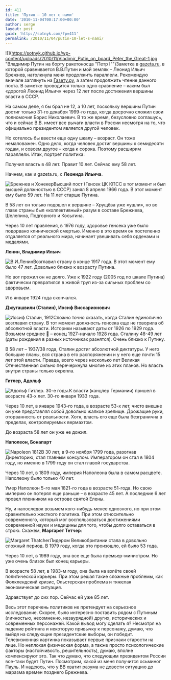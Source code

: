 ```yaml
---
id: 411
title: 'Путин – 10 лет с нами'
date: '2010-11-04T00:17:00+00:00'
author: serge
layout: post
guid: 'http://sotnyk.com/?p=411'
permalink: /2010/11/04/putin-10-let-s-nami/
---
```


![](https://sotnyk.github.io/wp-content/uploads/2010/11/Vladimir_Putin_on_board_Peter_the_Great-1.jpg "Владимир Путин на борту ракетоносца "Петр I"")Заметка в [gazeta.ru](http://www.gazeta.ru/comments/2010/11/03_a_3434737.shtml), в которой сравнивается В.В.Путин и мой земляк – Леонид Ильич Брежнев, натолкнула меня продолжить параллели. Рекомендую вначале заглянуть на [Газету.ру](http://www.gazeta.ru/comments/2010/11/03_a_3434737.shtml), а затем продолжить чтение данного поста. В заметке проводится только одно сравнение – каким был «дорогой Леонид Ильич» через 12 лет после достижения вершины власти в СССР.

На самом деле, я бы брал не 12, а 10 лет, поскольку вершины Путин достиг только 31-го декабря 1999-го года, когда досрочно сложил свои полномочия Борис Николаевич. В то же время, безусловно соглашусь, что и сейчас В.В. имеет все рычаги власти в России несмотря на то, что официально президентом является другой человек.  
  
Но хотелось бы ввести еще одну шкалу – возраст. Он тоже немаловажен. Одно дело, когда человек достиг вершины к семидесяти годам, и совсем другое – когда к сорока. Поэтому расширим параллели. Итак, портрет политика:

Получил власть в 48 лет. Правит 10 лет. Сейчас ему 58 лет.

Начнем, как и gazeta.ru, с **Леонида Ильича**.

![](https://sotnyk.github.io/wp-content/uploads/2010/11/brezhnev-honeker.jpg "Брежнев и Хонекер")Высший пост (Генсек ЦК КПСС в тот момент и был высшей должностью в СССР) занял 8 апреля 1966 года. В этот момент ему было 59 лет. На 11 лет старше Путина.

В 58 лет он только подошел к вершине – Хрущёва уже «ушли», но во главе страны был «коллективный» разум в составе Брежнева, Шелепина, Подгорного и Косыгина.

Через 10 лет правления, в 1976 году, здоровье генсека уже было подорвано клинической смертью. Именно в это время он постепенно отдаляется от реального мира, начинает увешивать себя орденами и медалями.

**Ленин, Владимир Ильич**

![](https://sotnyk.github.io/wp-content/uploads/2010/11/Lenin.jpg "В.И.Ленин")Возглавил страну в конце 1917 года. В этот момент ему было 47 лет. Довольно близко к возрасту Путина.

Но вот прожил он не долго. Уже к 1922 году (2005 год по шкале Путина) фактически превратился в живой труп из-за сильных проблем со здоровьем.

И в январе 1924 года скончался.

**Джугашвили (Сталин), Иосиф Виссарионович**

![](https://sotnyk.github.io/wp-content/uploads/2010/11/Joseph_Stalin_1912.jpg "Иосиф Сталин, 1912")Сложно точно сказать, когда Сталин единолично возглавил страну. В тот момент должность генсека еще не говорила об абсолютной власти. Историки называют даты от 1926 по 1929 года. Возьмем среднее 🙂 – конец 1927–начало 1928 года. Сталину 48-49 лет (даты рождения в разных источниках разнятся). Очень близко к Путину.

В 58 лет – 1937/38 года, Сталин достиг абсолютной диктатуры. У него большие планы, вся страна в его распоряжении и у него еще почти 15 лет этой власти. Правда, всего через несколько лет Великая Отечественная сильно перечеркнула многие из этих планов. Но власть внутри страны только окрепла.

**Гитлер, Адольф**

![](https://sotnyk.github.io/wp-content/uploads/2010/11/Adolf_Hitler.jpg "Адольф Гитлер. 30-е годы.")К власти (канцлер Германии) пришел в возрасте 43-х лет. 30-го января 1933 года.

Через 10 лет, в январе 1943-го года, в возрасте 53-х лет, чисто внешне он уже представлял собой довольно жалкое зрелище. Дрожащие руки, оторванность от реальности. Хотя, власть его еще была безгранична в пределах, контролируемых вермахтом.

До возраста 58 лет он уже не дожил.

**Наполеон, Бонапарт**

![](https://sotnyk.github.io/wp-content/uploads/2010/11/Napoleon1812.jpg "Napoleon 1812")В 30 лет, в 9-го ноября 1799 года, разогнав Директорию, стал главным консулом. Императором он стал в 1804 году, но именно в 1799 году он стал главой государства.

Через 10 лет, в 1809 году, империя Наполеона была в самом расцвете. Наполеону было только 40 лет.

Умер Наполеон 5-го мая 1821-го года в возрасте 51-года. Но свою империю он потерял еще раньше – в возрасте 45 лет. А последние 6 лет провел пленником на острове святой Елены.

Ну, и напоследок возьмем кого-нибудь менее одиозного, но при этом сравнительно жесткого политика. При этом относительно современного, который мог воспользоваться достижениями современной науки и медицины для того, чтобы долго оставаться в строю. Скажем, **Маргарет Тетчер**:

![](https://sotnyk.github.io/wp-content/uploads/2010/11/Margaret_Thatcher.png "Margaret Thatcher")Лидером Великобритании стала в довольно сложный период. В 1979 году, когда это произошло, ей было 53 года.

Через 10 лет, в 1989 году, она все еще была премьер-министром. Но уже очень близок был конец карьеры.

В возрасте 58 лет, в 1983-м году, она была на взлёте своей политической карьеры. При этом решая такие сложные проблемы, как Фолклендский кризис, Ольстерская проблема и тяжелая экономическая ситуация.

Здравствует до сих пор. Сейчас ей уже 85 лет.

Весь этот перечень политиков не претендует на серьезное исследование. Скорее, было интересно поставить рядом с Путиным (личностью, несомненно, незаурядной) других, исторических и современных персонажей. Какой вывод могу сделать я? Несмотря на падение рейтинга и некоторую привычку к персонажу, думаю, что выйдя на следующие президентские выборы, он победит. Телевизионная картинка показывает первые признаки старости на лице. Но неплохая физическая форма, а также просто психологические факторы (настойчивость, решительность), думаю, вполне компенсируют это. Так что думаю, что следующим президентом России все-таки будет Путин. Посмотрим, какой из меня получится осьминог Пауль. И надеюсь, что у ВВ хватит разума не довести ситуацию до маразма времен позднего Брежнева.